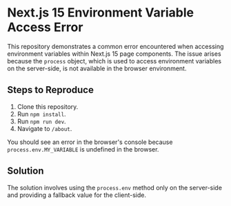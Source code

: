 # Next.js 15 Environment Variable Access Error

This repository demonstrates a common error encountered when accessing environment variables within Next.js 15 page components.  The issue arises because the `process` object, which is used to access environment variables on the server-side, is not available in the browser environment.

## Steps to Reproduce

1. Clone this repository.
2. Run `npm install`.
3. Run `npm run dev`.
4. Navigate to `/about`.

You should see an error in the browser's console because `process.env.MY_VARIABLE` is undefined in the browser.

## Solution

The solution involves using the `process.env` method only on the server-side and providing a fallback value for the client-side.
